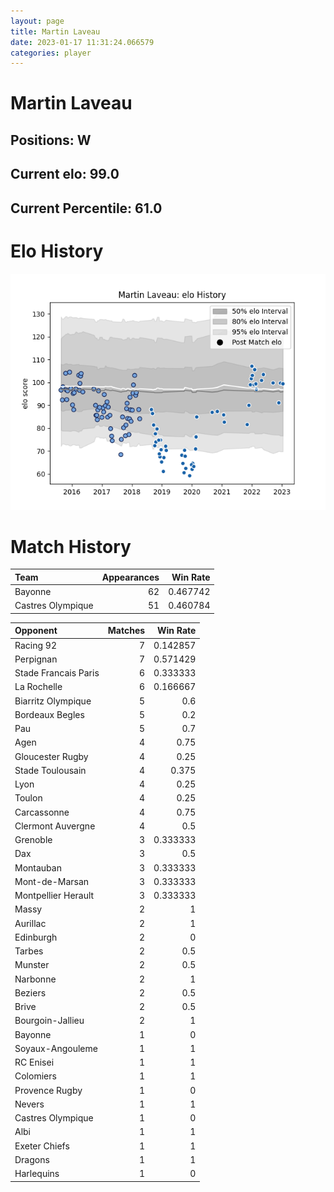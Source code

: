```yaml
---  
layout: page  
title: Martin Laveau  
date: 2023-01-17 11:31:24.066579  
categories: player  
---
```

# Martin Laveau

## Positions: W

## Current elo: 99.0

## Current Percentile: 61.0

# Elo History


![elo history](history_MartinLaveau.png)
# Match History


| Team              |   Appearances |   Win Rate |
|:------------------|--------------:|-----------:|
| Bayonne           |            62 |   0.467742 |
| Castres Olympique |            51 |   0.460784 |

| Opponent             |   Matches |   Win Rate |
|:---------------------|----------:|-----------:|
| Racing 92            |         7 |   0.142857 |
| Perpignan            |         7 |   0.571429 |
| Stade Francais Paris |         6 |   0.333333 |
| La Rochelle          |         6 |   0.166667 |
| Biarritz Olympique   |         5 |   0.6      |
| Bordeaux Begles      |         5 |   0.2      |
| Pau                  |         5 |   0.7      |
| Agen                 |         4 |   0.75     |
| Gloucester Rugby     |         4 |   0.25     |
| Stade Toulousain     |         4 |   0.375    |
| Lyon                 |         4 |   0.25     |
| Toulon               |         4 |   0.25     |
| Carcassonne          |         4 |   0.75     |
| Clermont Auvergne    |         4 |   0.5      |
| Grenoble             |         3 |   0.333333 |
| Dax                  |         3 |   0.5      |
| Montauban            |         3 |   0.333333 |
| Mont-de-Marsan       |         3 |   0.333333 |
| Montpellier Herault  |         3 |   0.333333 |
| Massy                |         2 |   1        |
| Aurillac             |         2 |   1        |
| Edinburgh            |         2 |   0        |
| Tarbes               |         2 |   0.5      |
| Munster              |         2 |   0.5      |
| Narbonne             |         2 |   1        |
| Beziers              |         2 |   0.5      |
| Brive                |         2 |   0.5      |
| Bourgoin-Jallieu     |         2 |   1        |
| Bayonne              |         1 |   0        |
| Soyaux-Angouleme     |         1 |   1        |
| RC Enisei            |         1 |   1        |
| Colomiers            |         1 |   1        |
| Provence Rugby       |         1 |   0        |
| Nevers               |         1 |   1        |
| Castres Olympique    |         1 |   0        |
| Albi                 |         1 |   1        |
| Exeter Chiefs        |         1 |   1        |
| Dragons              |         1 |   1        |
| Harlequins           |         1 |   0        |